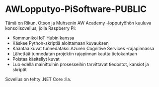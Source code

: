 # AWLopputyo-PiSoftware-PUBLIC

Tämä on Rikun, Otson ja Muhsenin AW Academy -lopputyöhön kuuluva konsolisovellus, jolla Raspberry Pi:

- Kommunikoi IoT Hubin kanssa
- Käskee Python-skriptiä aloittamaan kuvauksen
- Kääntää kuvat tunnedataksi Azuren Cognitive Services -rajapinnassa
- Lähettää tunnedatan projektin rajapinnan kautta tietokantaan
- Poistaa käsitellyt kuvat
- Luo edellä mainittuihin prosesseihin tarvittavat tiedostot, kansiot ja skriptit

Sovellus on tehty .NET Core :lla.
